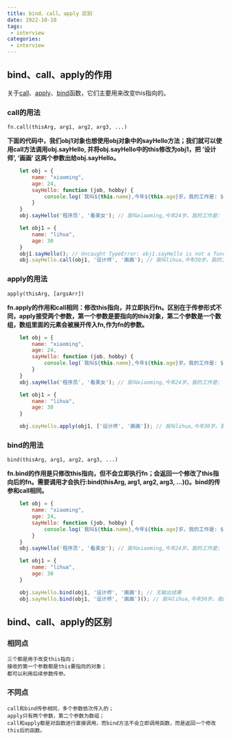 ```yaml
---
title: bind、call、apply 区别
date: 2022-10-10
tags:
 - interview
categories:
 - interview
---
```

## bind、call、apply的作用
关于[call](#call的用法)、[apply](#apply的用法)、[bind](#bind的用法)函数，它们主要用来改变this指向的。
<!-- https://blog.csdn.net/weixin_40856652/article/details/124293144 -->
### call的用法
```
fn.call(thisArg, arg1, arg2, arg3, ...)
```
**下面的代码中，我们obj1对象也想使用obj对象中的sayHello方法；我们就可以使用call方法调用obj.sayHello, 并将obj.sayHello中的this修改为obj1，把 ‘设计师’, ‘画画’ 这两个参数出给obj.sayHello。**
```JavaScript
    let obj = {
        name: "xiaoming",
        age: 24,
        sayHello: function (job, hobby) {
            console.log(`我叫${this.name},今年${this.age}岁。我的工作是: ${job}，我的爱好是: ${hobby}。`);
        }
    }
    obj.sayHello('程序员', '看美女'); // 我叫xiaoming,今年24岁。我的工作是: 程序员，我的爱好是: 看美女。

    let obj1 = {
        name: "lihua",
        age: 30
    }
    obj1.sayHello(); // Uncaught TypeError: obj1.sayHello is not a function
    obj.sayHello.call(obj1, '设计师', '画画'); // 我叫lihua,今年30岁。我的工作是: 设计师，我的爱好是: 画画。
```

### apply的用法
```
apply(thisArg, [argsArr])
```
**fn.apply的作用和call相同：修改this指向，并立即执行fn。区别在于传参形式不同，apply接受两个参数，第一个参数是要指向的this对象，第二个参数是一个数组，数组里面的元素会被展开传入fn,作为fn的参数。**
```JavaScript
    let obj = {
        name: "xiaoming",
        age: 24,
        sayHello: function (job, hobby) {
            console.log(`我叫${this.name},今年${this.age}岁。我的工作是: ${job}，我的爱好是: ${hobby}。`);
        }
    }
    obj.sayHello('程序员', '看美女'); // 我叫xiaoming,今年24岁。我的工作是: 程序员，我的爱好是: 看美女。

    let obj1 = {
        name: "lihua",
        age: 30
    }

    obj.sayHello.apply(obj1, ['设计师', '画画']); // 我叫lihua,今年30岁。我的工作是: 设计师，我的爱好是: 画画。
```

### bind的用法
```
bind(thisArg, arg1, arg2, arg3, ...)
```
**fn.bind的作用是只修改this指向，但不会立即执行fn；会返回一个修改了this指向后的fn。需要调用才会执行:bind(thisArg, arg1, arg2, arg3, ...)()。bind的传参和call相同。**
```js
    let obj = {
        name: "xiaoming",
        age: 24,
        sayHello: function (job, hobby) {
            console.log(`我叫${this.name},今年${this.age}岁。我的工作是: ${job}，我的爱好是: ${hobby}。`);
        }
    }
    obj.sayHello('程序员', '看美女'); // 我叫xiaoming,今年24岁。我的工作是: 程序员，我的爱好是: 看美女。

    let obj1 = {
        name: "lihua",
        age: 30
    }

    obj.sayHello.bind(obj1, '设计师', '画画'); // 无输出结果
    obj.sayHello.bind(obj1, '设计师', '画画')(); // 我叫lihua,今年30岁。我的工作是: 设计师，我的爱好是: 画画。
```


## bind、call、apply的区别
### 相同点
```
三个都是用于改变this指向；
接收的第一个参数都是this要指向的对象；
都可以利用后续参数传参。
```
### 不同点
```
call和bind传参相同，多个参数依次传入的；
apply只有两个参数，第二个参数为数组；
call和apply都是对函数进行直接调用，而bind方法不会立即调用函数，而是返回一个修改this后的函数。
```
